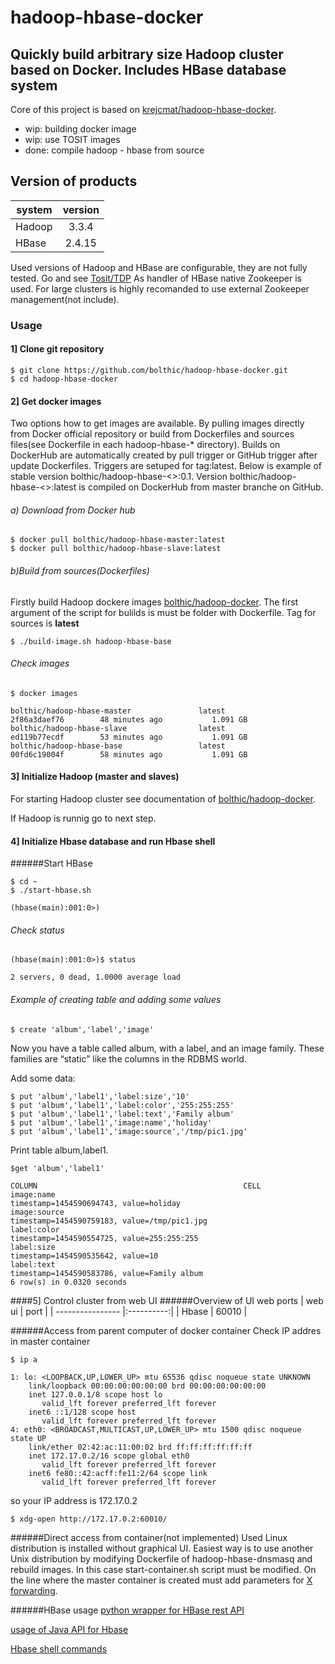 # hadoop-hbase-docker

Quickly build arbitrary size Hadoop cluster based on Docker. Includes HBase database system
------

Core of this project is based on [krejcmat/hadoop-hbase-docker](https://github.com/krejcmat/hadoop-hbase-docker).

- wip: building docker image
- wip: use TOSIT images
- done: compile hadoop - hbase from source

## Version of products

| system          | version      |
| ----------------|:------------:|
| Hadoop          | 3.3.4        |
| HBase           | 2.4.15       |


Used versions of Hadoop and HBase are configurable, they are not fully tested. Go and see [Tosit/TDP](https://github.com/TOSIT-IO)
As handler of HBase native Zookeeper is used. For large clusters is highly recomanded to use external Zookeeper management(not include).



### Usage
#### 1] Clone git repository
```
$ git clone https://github.com/bolthic/hadoop-hbase-docker.git
$ cd hadoop-hbase-docker
```

#### 2] Get docker images 
Two options how to get images are available. By pulling images directly from Docker official repository or build from Dockerfiles and sources files(see Dockerfile in each hadoop-hbase-* directory). Builds on DockerHub are automatically created by pull trigger or GitHub trigger after update Dockerfiles. Triggers are setuped for tag:latest. Below is example of stable version bolthic/hadoop-hbase-<>:0.1. Version bolthic/hadoop-hbase-<>:latest is compiled on DockerHub from master branche on GitHub.

###### a) Download from Docker hub
```
$ docker pull bolthic/hadoop-hbase-master:latest
$ docker pull bolthic/hadoop-hbase-slave:latest
```

###### b)Build from sources(Dockerfiles)
Firstly build Hadoop dockere images [bolthic/hadoop-docker](https://github.com/bolthic/hadoop-docker).
The first argument of the script for bulilds is must be folder with Dockerfile. Tag for sources is **latest**
```
$ ./build-image.sh hadoop-hbase-base
```

###### Check images
```
$ docker images

bolthic/hadoop-hbase-master               latest              2f86a3daef76        48 minutes ago           1.091 GB
bolthic/hadoop-hbase-slave                latest              ed119b77ecdf        53 minutes ago           1.091 GB
bolthic/hadoop-hbase-base                 latest              00fd6c19004f        58 minutes ago           1.091 GB

```

#### 3] Initialize Hadoop (master and slaves)
For starting Hadoop cluster see documentation of [bolthic/hadoop-docker](https://github.com/bolthic/hadoop-docker/blob/master/README.md#3-initialize-hadoop-master-and-slaves).

If Hadoop is runnig go to next step.

#### 4] Initialize Hbase database and run Hbase shell
######Start HBase
```
$ cd ~
$ ./start-hbase.sh

(hbase(main):001:0>)
```

###### Check status
```
(hbase(main):001:0>)$ status

2 servers, 0 dead, 1.0000 average load
```
###### Example of creating table and adding some values
```
$ create 'album','label','image'
```
Now you have a table called album, with a label, and an image family. These families are “static” like the columns in the RDBMS world.

Add some data:
```
$ put 'album','label1','label:size','10'
$ put 'album','label1','label:color','255:255:255'
$ put 'album','label1','label:text','Family album'
$ put 'album','label1','image:name','holiday'
$ put 'album','label1','image:source','/tmp/pic1.jpg'
```

Print table album,label1.
```
$get 'album','label1'

COLUMN                                              CELL
image:name                                          timestamp=1454590694743, value=holiday
image:source                                        timestamp=1454590759183, value=/tmp/pic1.jpg
label:color                                         timestamp=1454590554725, value=255:255:255
label:size                                          timestamp=1454590535642, value=10
label:text                                          timestamp=1454590583786, value=Family album
6 row(s) in 0.0320 seconds
```

####5] Control cluster from web UI
######Overview of UI web ports
| web ui           | port       |
| ---------------- |:----------:| 
| Hbase            | 60010      |


######Access from parent computer of docker container
Check IP addres in master container
```
$ ip a

1: lo: <LOOPBACK,UP,LOWER_UP> mtu 65536 qdisc noqueue state UNKNOWN 
    link/loopback 00:00:00:00:00:00 brd 00:00:00:00:00:00
    inet 127.0.0.1/8 scope host lo
       valid_lft forever preferred_lft forever
    inet6 ::1/128 scope host 
       valid_lft forever preferred_lft forever
4: eth0: <BROADCAST,MULTICAST,UP,LOWER_UP> mtu 1500 qdisc noqueue state UP 
    link/ether 02:42:ac:11:00:02 brd ff:ff:ff:ff:ff:ff
    inet 172.17.0.2/16 scope global eth0
       valid_lft forever preferred_lft forever
    inet6 fe80::42:acff:fe11:2/64 scope link 
       valid_lft forever preferred_lft forever

```
so your IP address is 172.17.0.2

```
$ xdg-open http://172.17.0.2:60010/
```
######Direct access from container(not implemented)
Used Linux distribution is installed without graphical UI. Easiest way is to use another Unix distribution by modifying Dockerfile of hadoop-hbase-dnsmasq and rebuild images. In this case start-container.sh script must be modified. On the line where the master container is created must add parameters for [X forwarding](http://wiki.ros.org/docker/Tutorials/GUI). 


######HBase usage
[python wrapper for HBase rest API](http://blog.cloudera.com/blog/2013/10/hello-starbase-a-python-wrapper-for-the-hbase-rest-api/)

[usage of Java API for Hbase](https://autofei.wordpress.com/2012/04/02/java-example-code-using-hbase-data-model-operations/)

[Hbase shell commands](https://learnhbase.wordpress.com/2013/03/02/hbase-shell-commands/)


